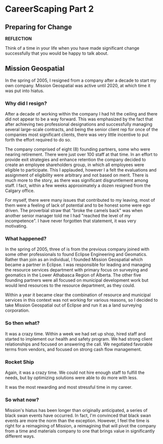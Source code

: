 # CareerScaping Part 2
## Preparing for Change

<b>REFLECTION</b>

Think of a time in your life when you have made significant change successfully that you would be happy to talk about.

## Mission Geospatial

In the spring of 2005, I resigned from a company after a decade to start my own company.  Mission Geospatial was active until 2020, at which time it was put into hiatus.

### Why did I resign?

After a decade of working within the company I had hit the ceiling and there did not appear to be a way forward.  This was emphasized by the fact that after achieving two professional designations and successfully managing several large-scale contracts, and being the senior client rep for once of the companies most significant clients, there was very little incentive to put forth the effort required to do so.

The company comprised of eight (8) founding partners, some who were nearing retirement.  There were just over 100 staff at that time.  In an effort to provide exit strategies and enhance retention the company decided to create an employee shareholders group, in which all employees were eligible to participate.  This I applauded, however I a felt the evaluations and assignment of eligibility were arbitrary and not based on merit.  There is much more to the story, as there was significant disgruntlement among staff.  I fact, within a few weeks approximately a dozen resigned from the Calgary office.

For myself, there were many issues that contributed to my leaving, most of them were a feeling of lack of potential and to be honest some were ego driven.  The proverbial straw that "broke the camels back" was when another senior manager told me I had "reached the level of my incompetence".  I have never forgotten that statement, it was very motivating.

### What happened?

In the spring of 2005, three of is from the previous company joined with some other professionals to found Eclipse Engineering and Geomatics.  Rather than join as an individual, I founded Mission Geospatial which became a partner in Eclipse.  I was responsible for leading and managing the resource services department with primary focus on surveying and geomatics in the Lower Athabasca Region of Alberta.  The other five founding partners were all focused on municipal development work but would lend resources to the resource department, as they could.

Within a year it became clear the combination of resource and municipal services in this context was not working for various reasons, so I decided to take Mission Geospatial out of Eclipse and run it as a land surveying corporation.

### So then what?

It was a crazy time.  Within a week we had set up shop, hired staff and started to implement our health and safety program.  We had strong client relationships and focused on answering the call.  We negotiated favorable terms from vendors, and focused on strong cash flow management.

### Rocket Ship

Again, it was a crazy time.  We could not hire enough staff to fulfill the needs, but by optimizing solutions were able to do more with less.

It was the most rewarding and most stressful time in my career.

### So what now?

Mission's hiatus has been longer than originally anticipated, a series of black swan events have occurred.  In fact, I'm convinced that black swan events are more the norm than the exception.  However, I feel the time is right for a reimagining of Mission, a reimagining that will pivot the company from a time and materials company to one that brings value in significantly different ways.